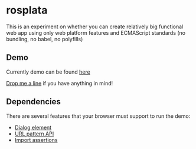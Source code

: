 # rosplata
This is an experiment on whether you can create relatively big functional web app using only web platform features and ECMAScript standards (no bundling, no babel, no polyfills)

## Demo
Currently demo can be found [here](http://85.193.85.133/)

[Drop me a line](mailto:a_salt@lenta.ru) if you have anything in mind!

## Dependencies
There are several features that your browser must support to run the demo:
* [Dialog element](https://caniuse.com/?search=dialog)
* [URL pattern API](https://caniuse.com/mdn-api_urlpattern)
* [Import assertions](https://github.com/tc39/proposal-import-assertions)
